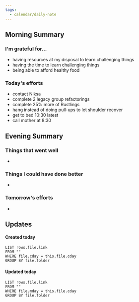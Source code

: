 ```yaml
---
tags:
  - calendar/daily-note
---
```


## Morning Summary

### I'm grateful for...

- having resources at my disposal to learn challenging things
- having the time to learn challenging things
- being able to afford healthy food

### Today's efforts

- contact Niksa
- complete 2 legacy group refactorings
- complete 25% more of Rustlings
- hang instead of doing pull-ups to let shoulder recover
- get to bed 10:30 latest
- call mother at 8:30

## Evening Summary

### Things that went well

-

### Things I could have done better

-

### Tomorrow's efforts

-

## Updates

#### Created today

```dataview
LIST rows.file.link
FROM ""
WHERE file.cday = this.file.cday
GROUP BY file.folder
```

#### Updated today

```dataview
LIST rows.file.link
FROM ""
WHERE file.mday = this.file.cday
GROUP BY file.folder
```
